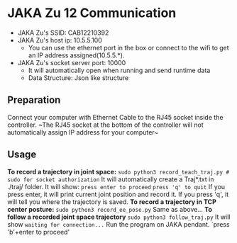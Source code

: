 # JAKA Zu 12 Communication
* JAKA Zu's SSID: CAB12210392
* JAKA Zu's host ip: 10.5.5.100
  * You can use the ethernet port in the box or connect to the wifi to get an IP address assigned(10.5.5.*).
* JAKA Zu's socket server port: 10000
    * It will automatically open when running and send runtime data
    * Data Structure: Json like structure
## Preparation
Connect your computer with Ethernet Cable to the RJ45 socket inside the controller.
~The RJ45 socket at the bottom of the controller will not automatically assign IP address for your computer~
## Usage
**To record a trajectory in joint space:**
`sudo python3 record_teach_traj.py # sudo for socket authorization`
It will automatically create a Traj*.txt in ./traj/ folder.
It will show:
`press enter to proceed`
`press 'q' to quit`
If you press enter, it will print current joint position and record it.
If you press 'q', it will tell you where the trajectory is saved.
**To record a trajectory in TCP center posture:**
`sudo python3 record_ee_pose.py`
Same as above...
**To follow a recorded joint space trajectory**
`sudo python3 follow_traj.py`
It will show `waiting for connection...`
Run the program on JAKA pendant.
`press 'b'+enter to proceed'
